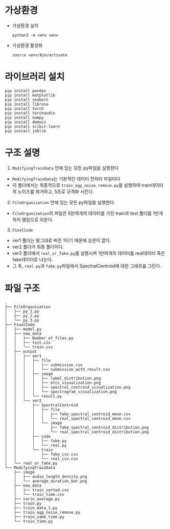 # 가상환경

- 가상환경 설치

  ```
  python3 -m venv venv
  ```

- 가상환경 활성화
  ```
  source venv/bin/activate
  ```

# 라이브러리 설치

    pip install pandas
    pip install matplotlib
    pip install seaborn
    pip install librosa
    pip install torch
    pip install torchaudio
    pip install numpy
    pip install demucs
    pip install scikit-learn
    pip install joblib

# 구조 설명

1. `ModifyingTrainData` 안에 있는 모든 py파일을 실행한다

- `ModifyingTrainData`는 기본적인 데이터 전처리 파일이다
- 이 폴더에서는 최종적으로 `train_ogg_noise_remove.py`를 실행하여 train데이터의 노이즈를 제거하고, 5초로 규격화 시킨다.

2. `FileOrganization` 안에 있는 모든 py파일을 실행한다.

- `FileOrganization`의 파일은 5만여개의 데이터를 가진 train과 test 폴더를 1만개까지 램덤으로 지운다.

3. `FinalCode`

- ver1 폴더는 말그대로 버전 1이기 때문에 상관이 없다.
- ver2 폴더가 최종 폴더이다.
- ver2 폴더에서 `real_or_fake.py`를 실행시켜 1만여개의 데이터를 real데이터 혹은 fake데이터로 나눈다.
- 그 후, `real.py`과 `fake.py`파일에서 SpectralCentroid에 대한 그래프를 그린다.

# 파일 구조

```
.
├── FileOrganization
│   ├── py_1.py
│   ├── py_2.py
│   └── py_3.py
├── FinalCode
│   ├── model.py
│   ├── new_data
│   │   ├── Number_of_files.py
│   │   ├── test.csv
│   │   └── train.csv
│   ├── output
│   │   ├── ver1
│   │   │   ├── file
│   │   │   │   ├── submission.csv
│   │   │   │   └── submission_with_result.csv
│   │   │   ├── image
│   │   │   │   ├── label_distribution.png
│   │   │   │   ├── mfcc_visualization.png
│   │   │   │   ├── spectral_centroid_visualization.png
│   │   │   │   └── spectrogram_visualization.png
│   │   │   └── result.py
│   │   └── ver2
│   │       ├── SpectralCentroid
│   │       │   ├── file
│   │       │   │   ├── fake_spectral_centroid_mean.csv
│   │       │   │   └── real_spectral_centroid_mean.csv
│   │       │   └── image
│   │       │       ├── fake_spectral_centroid_distribution.png
│   │       │       └── real_spectral_centroid_distribution.png
│   │       ├── code
│   │       │   ├── fake.py
│   │       │   └── real.py
│   │       └── train
│   │           ├── fake_csv.csv
│   │           └── real_csv.csv
│   └── real_or_fake.py
└── ModifyingTrainData
    ├── image
    │   ├── audio_length_density.png
    │   └── average_duration_bar.png
    ├── new_data
    │   ├── train_sorted.csv
    │   └── train_time.csv
    ├── tarin_average.py
    ├── train.py
    ├── train_data_1.py
    ├── train_ogg_noise_remove.py
    ├── train_same_time.py
    └── train_time.py
```

